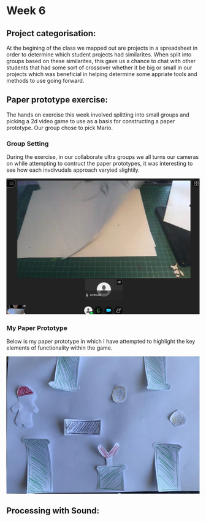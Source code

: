 # Week 6 



## Project categorisation:
At the begining of the class we mapped out are projects in a spreadsheet in order to determine which student projects had similarites. When split into groups based on these similarites, this gave us a chance to chat with other students that had some sort of crossover whether it be big or small in our projects which was beneficial in helping determine some appriate tools and methods to use going forward.

## Paper prototype exercise:
The hands on exercise this week involved splitting into small groups and picking a 2d video game to use as a basis for constructing a paper prototype. 
Our group chose to pick Mario.

### Group Setting 
During the exercise, in our collaborate ultra groups we all turns our cameras on while attempting to contruct the paper prototypes, it was interesting to see how each invdivudals approach varyied slightily.

![](PaperProto3.png)

### My Paper Prototype
Below is my paper prototype in which I have attempted to highlight the key elements of functionality within the game.

![](PaperProto.gif)


## Processing with Sound:

